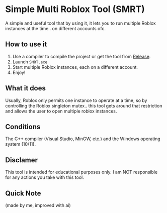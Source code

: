 # Simple Multi Roblox Tool (SMRT)

 A simple and useful tool that by using it, it lets you to run multiple Roblox instances at the time.. on different accounts ofc.

 ## How to use it

 1. Use a compiler to compile the project or get the tool from [Release](https://github.com/realxytrix/Simple-Multi-Roblox-Tool/releases).
 2. Launch `SMRT.exe`
 3. Start multiple Roblox instances, each on a different account.
 4. Enjoy!

 ## What it does

 Usually, Roblox only permits one instance to operate at a time, so by controlling the Roblox singleton mutex.. this tool gets around that restriction and allows the user to open multiple roblox instances.

 ## Conditions

 The C++ compiler (Visual Studio, MinGW, etc.) and the Windows operating system (10/11).

 ## Disclamer

 This tool is intended for educational purposes only.
 I am NOT responsible for any actions you take with this tool.

 ## Quick Note

 (made by me, improved with ai)
